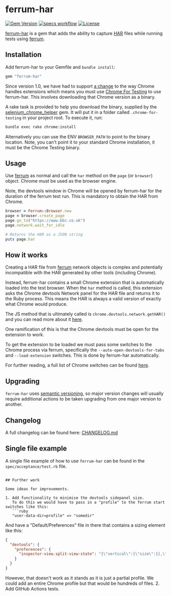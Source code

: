 ferrum-har
================

[![Gem Version](https://img.shields.io/gem/v/ferrum-har?color=green)](https://rubygems.org/gems/ferrum-har)
[![specs workflow](https://github.com/hlascelles/ferrum-har/actions/workflows/specs.yml/badge.svg)](https://github.com/hlascelles/ferrum-har/actions)
[![License](https://img.shields.io/badge/License-MIT-blue.svg)](https://opensource.org/licenses/MIT)

[ferrum-har](https://github.com/hlascelles/ferrum-har) is a gem that adds the ability to capture
[HAR](https://en.wikipedia.org/wiki/HAR_(file_format)) files while running tests
using [ferrum](https://github.com/rubycdp/ferrum).

## Installation

Add ferrum-har to your Gemfile and `bundle install`:

```ruby
gem "ferrum-har"
```

Since version 1.0, we have had to support [a change](https://developer.chrome.com/blog/extension-news-june-2025#deprecations)
to the way Chrome handles extensions which means you must use [Chrome For Testing](https://developer.chrome.com/blog/chrome-for-testing)
to use ferrum-har. This involves downloading that Chrome version as a binary.

A rake task is provided to help you download the binary, supplied by the [selenium_chrome_helper](https://github.com/pepito2k/selenium_chrome_helper) gem.
It will put it in a folder called `.chrome-for-testing` in your project root. To execute it, run:

```bash
bundle exec rake chrome:install
```

Alternatively you can use the ENV `BROWSER_PATH` to point to the binary location. Note, you can't
point it to your standard Chrome installation, it must be the Chrome Testing binary.

## Usage

Use [ferrum](https://github.com/rubycdp/ferrum) as normal and call the `har` method on
the `page` (or `browser`) object. Chrome must be used as the browser engine.

Note, the devtools window in Chrome will be opened by ferrum-har for the duration of the ferrum
test run. This is mandatory to obtain the HAR from Chrome.

```ruby
browser = Ferrum::Browser.new
page = browser.create_page
page.go_to("https://www.bbc.co.uk")
page.network.wait_for_idle

# Returns the HAR as a JSON string
puts page.har
```

## How it works

Creating a HAR file from [ferrum](https://github.com/rubycdp/ferrum) network objects is complex and
potentially incompatible with the HAR generated
by other tools (including Chrome).

Instead, ferrum-har contains a small Chrome extension that
is automatically loaded into the test browser. When the `har` method is called, this extension
asks the Chrome devtools Network panel for the HAR file and returns it to the Ruby process. This 
means the HAR is always a valid version of exactly what Chrome would produce.

The JS method that is ultimately called is `chrome.devtools.network.getHAR()` and you can read more 
about it [here](https://developer.chrome.com/docs/extensions/reference/api/devtools/network#method-getHAR).

One ramification of this is that the Chrome devtools must be open for the extension to work.

To get the extension to be loaded we must pass some switches to the Chrome process via ferrum,
specifically the `--auto-open-devtools-for-tabs` and `--load-extension` switches. This is done
by ferrum-har automatically.

For further reading, a full list of Chrome switches can be found
[here](https://peter.sh/experiments/chromium-command-line-switches/).

## Upgrading

`ferrum-har` uses [semantic versioning](https://semver.org/), so major version changes will usually 
require additional actions to be taken upgrading from one major version to another. 

## Changelog

A full changelog can be found here: [CHANGELOG.md](https://github.com/hlascelles/ferrum-har/blob/master/CHANGELOG.md)

## Single file example

A single file example of how to use `ferrum-har` can be found in the `spec/acceptance/test.rb` file.

```

## Further work

Some ideas for improvements.

1. Add functionality to minimise the devtools sidepanel size.
   To do this we would have to pass in a "profile" to the ferrum start switches like this:
   ```ruby
   "user-data-dir=profile" => "somedir"
   ```
   And have a "Default/Preferences" file in there that contains a sizing element like this:
   ```json
   {
     "devtools": {
       "preferences": {
         "inspector-view.split-view-state": "{\"vertical\":{\"size\":1},\"horizontal\":{\"size\":0}}"
       }
     }
   }
   ```
   However, that doesn't work as it stands as it is just a partial profile. We could add an entire
   Chrome profile but that would be hundreds of files.
2. Add GitHub Actions tests.
